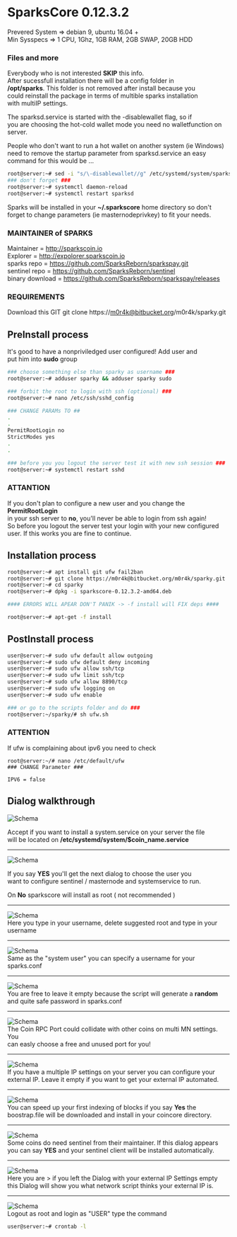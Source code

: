 # SparksCore 0.12.3.2  
Prevered System => debian 9, ubuntu 16.04 +  
Min Sysspecs => 1 CPU, 1Ghz, 1GB RAM, 2GB SWAP, 20GB HDD  

### Files and more
Everybody who is not interested **SKIP** this info.  
After sucessfull installation there will be a config folder in  
**/opt/sparks**. This folder is not removed after install because you  
could reinstall the package in terms of multible sparks installation   
with multiIP settings.  
  
The sparksd.service is started with the -disablewallet flag, so if  
you are choosing the hot-cold wallet mode you need no walletfunction on
server.  
  
People who don't want to run a hot wallet on another system (ie Windows)  
need to remove the startup parameter from sparksd.service an easy  
command for this would be ...

```` bash
root@server:~# sed -i "s/\-disablewallet//g" /etc/systemd/system/sparksd.service
### don't forget ###
root@server:~# systemctl daemon-reload
root@server:~# systemctl restart sparksd
````  
  
Sparks will be installed in your **~/.sparkscore** home directory so don't  
forget to change parameters (ie masternodeprivkey) to fit your needs.


### MAINTAINER of SPARKS
Maintainer = http://sparkscoin.io  
Explorer = http://expolorer.sparkscoin.io  
sparks repo =   https://github.com/SparksReborn/sparkspay.git  
sentinel repo = https://github.com/SparksReborn/sentinel  
binary download = https://github.com/SparksReborn/sparkspay/releases

### REQUIREMENTS
Download this GIT 
git clone https://m0r4k@bitbucket.org/m0r4k/sparky.git


## PreInstall process 
It's good to have a nonpriviledged user configured! Add user and  
put him into **sudo** group  
```` bash
### choose something else than sparky as username ###
root@server:~# adduser sparky && adduser sparky sudo

### forbit the root to login with ssh (optional) ###
root@server:~# nano /etc/ssh/sshd_config

### CHANGE PARAMs TO ##
.
.
PermitRootLogin no
StrictModes yes
.
.

### before you you logout the server test it with new ssh session ###
root@server:~# systemctl restart sshd

````
### ATTANTION
If you don't plan to configure a new user and you change the **PermitRootLogin**  
in your ssh server to **no**, you'll never be able to login from ssh again!  
So before you logout the server test your login with your new configured user. If 
this works you are fine to continue.


## Installation process
```` bash
root@server:~# apt install git ufw fail2ban
root@server:~# git clone https://m0r4k@bitbucket.org/m0r4k/sparky.git
root@server:~# cd sparky
root@server:~# dpkg -i sparkscore-0.12.3.2-amd64.deb

#### ERRORS WILL APEAR DON'T PANIK -> -f install will FIX deps ####

root@server:~# apt-get -f install

````

## PostInstall process
```` bash
user@server:~# sudo ufw default allow outgoing
user@server:~# sudo ufw default deny incoming
user@server:~# sudo ufw allow ssh/tcp
user@server:~# sudo ufw limit ssh/tcp
user@server:~# sudo ufw allow 8890/tcp
user@server:~# sudo ufw logging on
user@server:~# sudo ufw enable

### or go to the scripts folder and do ###
root@server:~/sparky/# sh ufw.sh

````
### ATTENTION  
If ufw is complaining about ipv6 you need to check
````
root@server:~/# nano /etc/default/ufw
### CHANGE Parameter ###

IPV6 = false 
````


## Dialog walkthrough


![Schema](img/dialog_system_service.png)  

Accept if you want to install a system.service on your server the file    
will be located on **/etc/systemd/system/$coin_name.service**  
***

![Schema](img/dialog_user_question.png)  

If you say **YES** you'll get the next dialog to choose the user you  
want to configure sentinel / masternode and systemservice to run.  
  
On **No** sparkscore will install as root ( not recommended )  
***

![Schema](img/dialog_username.png)  
Here you type in your username, delete suggested root and type in your
username
***

![Schema](img/dialog_sparksconf_username.png)  
Same as the "system user" you can specify a username for your sparks.conf  
***

![Schema](img/dialog_sparksconf_rpcpwd.png)  
You are free to leave it empty because the script will generate a **random**  
and quite safe password in sparks.conf  
***

![Schema](img/dialog_sparksconf_port.png)  
The Coin RPC Port could collidate with other coins on multi MN settings. You  
can easly choose a free and unused port for you!  
***  

![Schema](img/dialog_sparksconf_ip.png)  
If you have a multiple IP settings on your server you can configure your  
external IP. Leave it empty if you want to get your external IP automated.  
***  

![Schema](img/dialog_boostrap.png)  
You can speed up your first indexing of blocks if you say **Yes** the  
boostrap.file will be downloaded and install in your coincore directory.  
***  

![Schema](img/dialog_sentinel.png)  
Some coins do need sentinel from their maintainer. If this dialog appears  
you can say **YES** and your sentinel client will be installed automatically.  
***

![Schema](img/dialog_extip.png)  
Here you are > if you left the Dialog with your external IP Settings empty  
this Dialog will show you what network script thinks your external IP is.  
***

![Schema](img/crontab.png)  
Logout as root and login as "USER" type the command  

````bash
user@server:~# crontab -l
````
